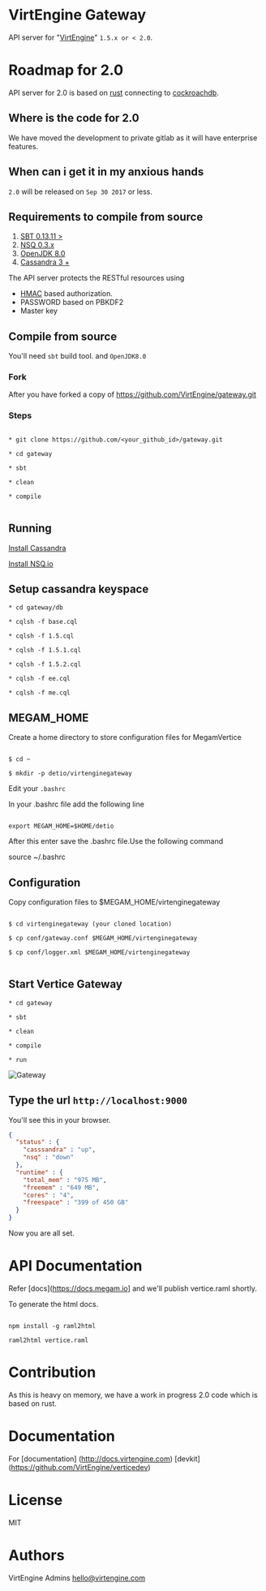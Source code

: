 VirtEngine Gateway
================

API server for "[VirtEngine](https://virtengine.com)"  `1.5.x or < 2.0`.

# Roadmap for 2.0

API server for 2.0 is based on [rust](https://www.rust-lang.org/en-US/) connecting to [cockroachdb](https://www.cockroachlabs.com/docs/secure-a-cluster.html).

## Where is the code for 2.0

We have moved the development to private gitlab as it will have enterprise features.

## When can i get it in my anxious hands

`2.0` will be released on `Sep 30 2017` or less.

## Requirements to compile from source


1. [SBT 0.13.11 >](https://scala-sbt.org)
2. [NSQ 0.3.x  ](http://nsq.io)
3. [OpenJDK 8.0](http://openjdk.java.net/install/index.html)
4. [Cassandra 3 +](http://apache.cassandra.org)

The API server protects the RESTful resources using

- [HMAC](http://www.ietf.org/rfc/rfc2104.txt) based authorization.
- PASSWORD based on PBKDF2
- Master key

## Compile from source

You'll need `sbt` build tool. and `OpenJDK8.0`

### Fork

After you have forked a copy of https://github.com/VirtEngine/gateway.git

### Steps

```

* git clone https://github.com/<your_github_id>/gateway.git

* cd gateway

* sbt

* clean

* compile


```

## Running

[Install Cassandra](http://cassandra.apache.org/download/)

[Install NSQ.io](http://nsq.io/deployment/installing.html)


## Setup cassandra keyspace

```
* cd gateway/db

* cqlsh -f base.cql

* cqlsh -f 1.5.cql

* cqlsh -f 1.5.1.cql

* cqlsh -f 1.5.2.cql

* cqlsh -f ee.cql

* cqlsh -f me.cql

```

## MEGAM_HOME

Create a home directory to store configuration files for MegamVertice

```

$ cd ~

$ mkdir -p detio/virtenginegateway

```

Edit your `.bashrc`

In your .bashrc file add the following line

```

export MEGAM_HOME=$HOME/detio

```

After this enter save the .bashrc file.Use the following command

  source ~/.bashrc  

## Configuration

Copy configuration files to $MEGAM_HOME/virtenginegateway

```

$ cd virtenginegateway (your cloned location)

$ cp conf/gateway.conf $MEGAM_HOME/virtenginegateway

$ cp conf/logger.xml $MEGAM_HOME/virtenginegateway


```

## Start Vertice Gateway

```
* cd gateway

* sbt

* clean

* compile

* run

```

![Gateway](https://github.com/megamsys/vertice_gateway/blob/1.5/public/images/vertice_gateway.png)

## Type the url `http://localhost:9000`

You'll see this in your browser.

```json
{
  "status" : {
    "casssandra" : "up",
    "nsq" : "down"
  },
  "runtime" : {
    "total_mem" : "975 MB",
    "freemem" : "649 MB",
    "cores" : "4",
    "freespace" : "399 of 450 GB"
  }
}

```

Now you are all set.

# API Documentation

Refer [docs](https://docs.megam.io] and we'll publish vertice.raml shortly.

To generate the html docs.

```

npm install -g raml2html

raml2html vertice.raml

```


# Contribution

As this is heavy on memory, we have a work in progress 2.0 code which is based on rust.

# Documentation

For [documentation] (http://docs.virtengine.com)  [devkit] (https://github.com/VirtEngine/verticedev)

# License

MIT


# Authors

VirtEngine Admins <hello@virtengine.com>
